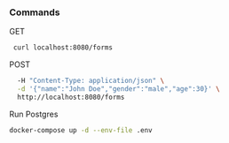 ### Commands 

GET
```bash 
 curl localhost:8080/forms
```

POST
```bash  curl -X POST \
  -H "Content-Type: application/json" \
  -d '{"name":"John Doe","gender":"male","age":30}' \
  http://localhost:8080/forms

```

Run Postgres 
```bash 
docker-compose up -d --env-file .env
```